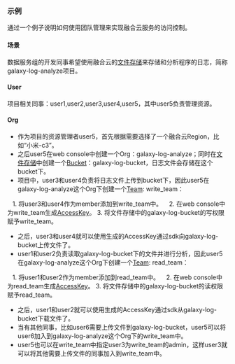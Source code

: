 ### 示例
通过一个例子说明如何使用团队管理来实现融合云服务的访问控制。

#### 场景
数据服务组的开发同事希望使用融合云的[文件存储](http://docs.api.xiaomi.net/fds/)来存储和分析程序的日志，简称galaxy-log-analyze项目。

#### User
项目相关同事：user1,user2,user3,user4,user5，其中user5负责管理资源。

#### Org
- 作为项目的资源管理者user5，首先根据需要选择了一个融合云Region，比如“小米-c3”。
- 之后user5在web console中创建一个Org：galaxy-log-analyze；同时在[文件存储](http://docs.api.xiaomi.net/fds/)中创建一个[Bucket](http://docs.api.xiaomi.net/fds/basic-concept.html)：galaxy-log-bucket，日志文件会存储在这个bucket下。
- 项目中，user3和user4负责将日志文件上传到bucket下，因此user5在galaxy-log-analyze这个Org下创建一个[Team](team.md): write_team：

    1. 将user3和user4作为member添加到write_team中。
    2. 在web console中为write_team生成[AccessKey](key_signature.md)。
    3. 将文件存储中的galaxy-log-bucket的写权限赋予write_team。

- 之后，user3和user4就可以使用生成的AccessKey通过sdk向galaxy-log-bucket上传文件了。
- user1和user2负责读取galaxy-log-bucket下的文件并进行分析，因此user5在galaxy-log-analyze这个Org下创建一个[Team](team.md): read_team：

    1. 将user1和user2作为member添加到read_team中。
    2. 在web console中为read_team生成[AccessKey](key_signature.md)。
    3. 将文件存储中的galaxy-log-bucket的读权限赋予read_team。

- 之后，user1和user2就可以使用生成的AccessKey通过sdk从galaxy-log-bucket下载文件了。
- 当有其他同事，比如user6需要上传文件到galaxy-log-bucket，user5可以将user6加入到galaxy-log-analyze这个Org下的write_team中。
- user5也可以在write_team中指定user3为write_team的admin，这样user3就可以将其他需要上传文件的同事加入到write_team中。

